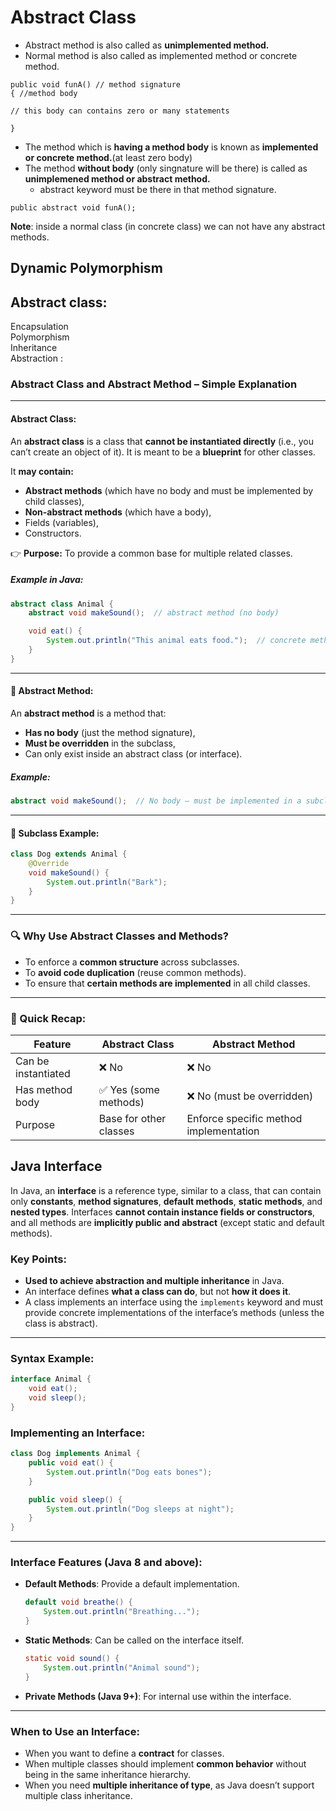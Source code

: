 # Abstract Class

* Abstract method is also called as **unimplemented method.**
* Normal method is also called as implemented method or concrete method.

```
public void funA() // method signature
{ //method body

// this body can contains zero or many statements

}
```
* The method which is **having a method body** is known as **implemented or concrete method.**(at least zero body)
* The method **without body** (only singnature will be there) is called as **unimplemened  method or abstract method.**
  * abstract keyword must be there in that method signature.
```
public abstract void funA();
```
**Note**: inside a normal class (in concrete class) we can not have any abstract methods.

## Dynamic Polymorphism



## Abstract class:
Encapsulation  
Polymorphism  
Inheritance  
Abstraction :

### Abstract Class and Abstract Method – Simple Explanation

---

#### **Abstract Class:**

An **abstract class** is a class that **cannot be instantiated directly** (i.e., you can’t create an object of it). It is meant to be a **blueprint** for other classes.

It **may contain:**

* **Abstract methods** (which have no body and must be implemented by child classes),
* **Non-abstract methods** (which have a body),
* Fields (variables),
* Constructors.

👉 **Purpose:** To provide a common base for multiple related classes.

##### Example in Java:

```java
abstract class Animal {
    abstract void makeSound();  // abstract method (no body)

    void eat() {
        System.out.println("This animal eats food.");  // concrete method
    }
}
```

---

#### 🔹 **Abstract Method:**

An **abstract method** is a method that:

* **Has no body** (just the method signature),
* **Must be overridden** in the subclass,
* Can only exist inside an abstract class (or interface).

##### Example:

```java
abstract void makeSound();  // No body — must be implemented in a subclass
```

---

#### 🔸 Subclass Example:

```java
class Dog extends Animal {
    @Override
    void makeSound() {
        System.out.println("Bark");
    }
}
```

---

### 🔍 Why Use Abstract Classes and Methods?

* To enforce a **common structure** across subclasses.
* To **avoid code duplication** (reuse common methods).
* To ensure that **certain methods are implemented** in all child classes.

---

### 🧠 Quick Recap:

| Feature             | Abstract Class         | Abstract Method                        |
| ------------------- | ---------------------- | -------------------------------------- |
| Can be instantiated | ❌ No                   | ❌ No                                   |
| Has method body     | ✅ Yes (some methods)   | ❌ No (must be overridden)              |
| Purpose             | Base for other classes | Enforce specific method implementation |

## Java Interface

In Java, an **interface** is a reference type, similar to a class, that can contain only **constants**, **method signatures**, **default methods**, **static methods**, and **nested types**. Interfaces **cannot contain instance fields or constructors**, and all methods are **implicitly public and abstract** (except static and default methods).

### Key Points:

* **Used to achieve abstraction and multiple inheritance** in Java.
* An interface defines **what a class can do**, but not **how it does it**.
* A class implements an interface using the `implements` keyword and must provide concrete implementations of the interface’s methods (unless the class is abstract).

---

### Syntax Example:

```java
interface Animal {
    void eat();
    void sleep();
}
```

### Implementing an Interface:

```java
class Dog implements Animal {
    public void eat() {
        System.out.println("Dog eats bones");
    }

    public void sleep() {
        System.out.println("Dog sleeps at night");
    }
}
```

---

### Interface Features (Java 8 and above):

* **Default Methods**: Provide a default implementation.

  ```java
  default void breathe() {
      System.out.println("Breathing...");
  }
  ```
* **Static Methods**: Can be called on the interface itself.

  ```java
  static void sound() {
      System.out.println("Animal sound");
  }
  ```
* **Private Methods (Java 9+)**: For internal use within the interface.

---

### When to Use an Interface:

* When you want to define a **contract** for classes.
* When multiple classes should implement **common behavior** without being in the same inheritance hierarchy.
* When you need **multiple inheritance of type**, as Java doesn’t support multiple class inheritance.
